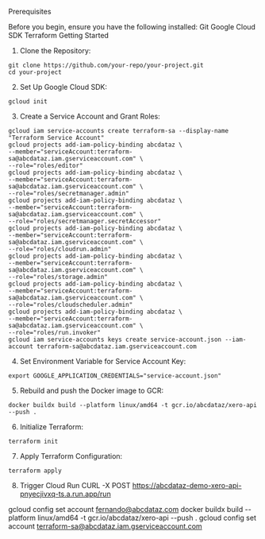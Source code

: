 Prerequisites

Before you begin, ensure you have the following installed:
Git
Google Cloud SDK
Terraform
Getting Started

1. Clone the Repository:
```
git clone https://github.com/your-repo/your-project.git
cd your-project
```

2. Set Up Google Cloud SDK:
```
gcloud init
```

3. Create a Service Account and Grant Roles:
```
gcloud iam service-accounts create terraform-sa --display-name "Terraform Service Account"
gcloud projects add-iam-policy-binding abcdataz \
--member="serviceAccount:terraform-sa@abcdataz.iam.gserviceaccount.com" \
--role="roles/editor"
gcloud projects add-iam-policy-binding abcdataz \
--member="serviceAccount:terraform-sa@abcdataz.iam.gserviceaccount.com" \
--role="roles/secretmanager.admin"
gcloud projects add-iam-policy-binding abcdataz \
--member="serviceAccount:terraform-sa@abcdataz.iam.gserviceaccount.com" \
--role="roles/secretmanager.secretAccessor"
gcloud projects add-iam-policy-binding abcdataz \
--member="serviceAccount:terraform-sa@abcdataz.iam.gserviceaccount.com" \
--role="roles/cloudrun.admin"
gcloud projects add-iam-policy-binding abcdataz \
--member="serviceAccount:terraform-sa@abcdataz.iam.gserviceaccount.com" \
--role="roles/storage.admin"
gcloud projects add-iam-policy-binding abcdataz \
--member="serviceAccount:terraform-sa@abcdataz.iam.gserviceaccount.com" \
--role="roles/cloudscheduler.admin"
gcloud projects add-iam-policy-binding abcdataz \
--member="serviceAccount:terraform-sa@abcdataz.iam.gserviceaccount.com" \
--role="roles/run.invoker"
gcloud iam service-accounts keys create service-account.json --iam-account terraform-sa@abcdataz.iam.gserviceaccount.com
```

4. Set Environment Variable for Service Account Key:
```
export GOOGLE_APPLICATION_CREDENTIALS="service-account.json"
```

5. Rebuild and push the Docker image to GCR:
```
docker buildx build --platform linux/amd64 -t gcr.io/abcdataz/xero-api --push .
```

6. Initialize Terraform:
```
terraform init
```

7. Apply Terraform Configuration:
```
terraform apply
```

8. Trigger Cloud Run
CURL -X POST https://abcdataz-demo-xero-api-pnyecjivxq-ts.a.run.app/run

gcloud config set account fernando@abcdataz.com 
docker buildx build --platform linux/amd64 -t gcr.io/abcdataz/xero-api --push .
gcloud config set account terraform-sa@abcdataz.iam.gserviceaccount.com  
